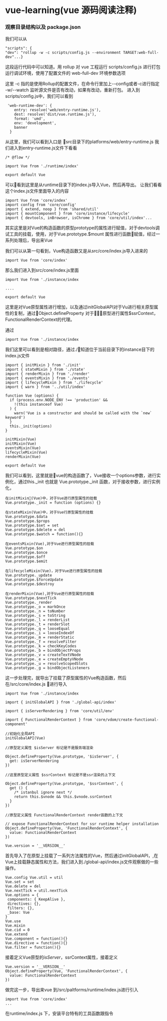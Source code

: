 # vue-learning(vue 源码阅读注释)

### 观察目录结构以及 package.json

我们可以从 
```
"scripts": {
"dev": "rollup -w -c scripts/config.js --environment TARGET:web-full-dev"...}
```
这段运行代码中可以知道。用 rollup 对 vue 工程运行 scripts/config.js 进行打包运行调试环境，使用了配置文件的 web-full-dev 环境参数选项  

这里
-c 指的是使用Rollup的配置文件，在命令行里加上--config或者-c进行指定
-w/--watch
监听源文件是否有改动，如果有改动，重新打包。
进入到scripts/config.js中，我们可以看到 

```
 'web-runtime-dev': {
    entry: resolve('web/entry-runtime.js'),
    dest: resolve('dist/vue.runtime.js'),
    format: 'umd',
    env: 'development',
    banner
  }
```

从这里，我们可以看到入口是 src目录下的platforms/web/entry-runtime.js
我们进入到entry-runtime.js文件下看看

```
/* @flow */

import Vue from './runtime/index'

export default Vue
```
可以看到这里是从runtime目录下的index.js导入Vue，然后再导出。
让我们看看这个index.js文件里面导入的内容

```
import Vue from 'core/index'
import config from 'core/config'
import { extend, noop } from 'shared/util'
import { mountComponent } from 'core/instance/lifecycle'
import { devtools, inBrowser, isChrome } from 'core/util/index'...
```


其实这里是对Vue的构造函数的原型prototype的属性进行赋值，对于devtools调试工具的挂载，使用，对于Vue.prototype.$mount 属性进行函数赋值，经过一系列处理后，导出来Vue

我们可以从第一句看到，Vue构造函数又是从src/core/index.js导入进来的

```
import Vue from 'core/index'
```
那么我们进入到src/core/index.js里面

```
import Vue from './instance/index

....

export default Vue
```

这里是对Vue原型属性进行增加，以及通过initGlobalAPI对于Vu进行相关原型属性的复制，通过Object.defineProperty 对于原型进行属性$ssrContext，FunctionalRenderContext的代理。


通过

```
import Vue from './instance/index
```
我们这里可以看到是相对路径，通过./知道位于当前目录下的instance目下的index.js文件
```
import { initMixin } from './init'
import { stateMixin } from './state'
import { renderMixin } from './render'
import { eventsMixin } from './events'
import { lifecycleMixin } from './lifecycle'
import { warn } from '../util/index'

function Vue (options) {
  if (process.env.NODE_ENV !== 'production' &&
    !(this instanceof Vue)
  ) {
    warn('Vue is a constructor and should be called with the `new` keyword')
  }
  this._init(options)
}

initMixin(Vue)
initMixin(Vue)
eventsMixin(Vue)
lifecycleMixin(Vue)
renderMixin(Vue)

export default Vue

```
我们可以看到，这里就是vue的构造函数了，Vue接收一个options参数，进行实例化，通过this._init 也就是 Vue.prototype._init 函数，对于接收参数，进行实例化，

```
在initMixin(Vue)中，对于Vue进行原型属性的挂载
Vue.prototype._init = function (options) {} 

在stateMixin(Vue)中，对于Vue行原型属性的挂载
Vue.prototype.$data 
Vue.prototype.$props 
Vue.prototype.$set = set 
Vue.prototype.$delete = del 
Vue.prototype.$watch = function(){} 

在eventsMixin(Vue),对于Vue进行原型属性的挂载
Vue.prototype.$on 
Vue.prototype.$once 
Vue.prototype.$off 
Vue.prototype.$emit

在lifecycleMixin(Vue)，对于Vue进行原型属性的挂载
Vue.prototype._update 
Vue.prototype.$forceUpdate 
Vue.prototype.$destroy  

在renderMixin(Vue),对于Vue进行原型属性的挂载
Vue.prototype.$nextTick 
Vue.prototype._render 
Vue.prototype._o = markOnce 
Vue.prototype._n = toNumber 
Vue.prototype._s = toString 
Vue.prototype._l = renderList 
Vue.prototype._t = renderSlot
Vue.prototype._q = looseEqual 
Vue.prototype._i = looseIndexOf 
Vue.prototype._m = renderStatic 
Vue.prototype._f = resolveFilter 
Vue.prototype._k = checkKeyCodes 
Vue.prototype._b = bindObjectProps 
Vue.prototype._v = createTextVNode 
Vue.prototype._e = createEmptyVNode 
Vue.prototype._u = resolveScopedSlots 
Vue.prototype._g = bindObjectListeners
```
这一步处理完，就导出了挂载了原型属性的Vue构造函数，然后在/src/core/index.js 进行导入
```
import Vue from './instance/index

import { initGlobalAPI } from './global-api/index'

import { isServerRendering } from 'core/util/env'

import { FunctionalRenderContext } from 'core/vdom/create-functional-component'

//初始化全局API
initGlobalAPI(Vue)

//原型定义属性 $isServer 标记是不是服务端渲染 

Object.defineProperty(Vue.prototype, '$isServer', {
  get: isServerRendering
})

//这里原型定义属性 $ssrContext 标记是不是ssr渲染的上下文

Object.defineProperty(Vue.prototype, '$ssrContext', {
  get () {
    /* istanbul ignore next */
    return this.$vnode && this.$vnode.ssrContext
  }
})

//原型定义属性 FunctionalRenderContext render函数的上下文

// expose FunctionalRenderContext for ssr runtime helper installation
Object.defineProperty(Vue, 'FunctionalRenderContext', {
  value: FunctionalRenderContext
})

Vue.version = '__VERSION__'
```
首先导入了在原型上挂载了一系列方法属性的Vue，然后通过initGlobalAPI，,在Vue上挂载静态属性和方法，我们进入到./global-api/index.js文件观察做的一些操作。
```
Vue.config Vue.util = util
Vue.set = set 
Vue.delete = del 
Vue.nextTick = util.nextTick 
Vue.options = { 
 components: { KeepAlive }, 
 directives: {}, 
 filters: {}, 
 _base: Vue 
} 
Vue.use 
Vue.mixin 
Vue.cid = 0 
Vue.extend 
Vue.component = function(){} 
Vue.directive = function(){} 
Vue.filter = function(){} 

```
接着定义Vue原型的$isServer，$ssrContext属性，接着定义
```
Vue.version = '__VERSION__'
Object.defineProperty(Vue, 'FunctionalRenderContext', {
  value: FunctionalRenderContext
})
```
做完这一步，导出来vue 到/src/paltforms/runtime/index.js进行引入
```
import Vue from 'core/index'
...
```
在runtime/index.js 下，安装平台特有的工具函数跟指令

